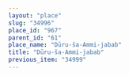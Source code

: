 ```yaml
---
layout: "place"
slug: "34996"
place_id: "967"
parent_id: "61"
place_name: "Dūru-ša-Ammi-jabab"
title: "Dūru-ša-Ammi-jabab"
previous_item: "34999"
---
```

